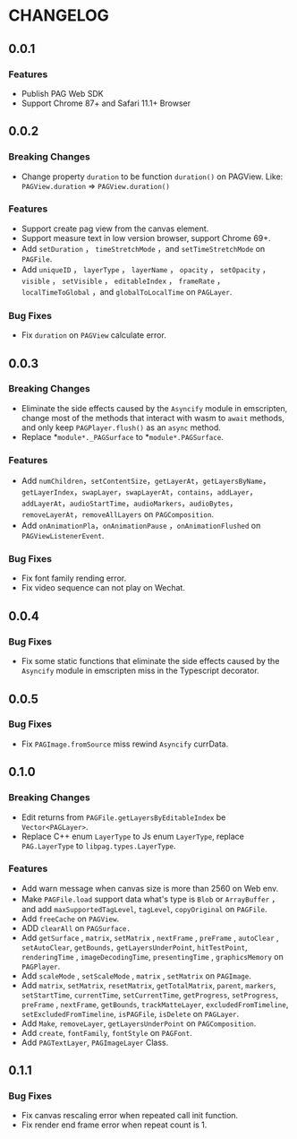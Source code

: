 # CHANGELOG

## 0.0.1

### Features

- Publish PAG Web SDK
- Support Chrome 87+ and Safari 11.1+ Browser

## 0.0.2

### Breaking Changes

- Change property `duration` to be function `duration()` on PAGView. Like: `PAGView.duration` ⇒ `PAGView.duration()`

### Features

- Support create pag view from the canvas element.
- Support measure text in low version browser, support Chrome 69+.
- Add `setDuration` ， `timeStretchMode` ，and `setTimeStretchMode` on `PAGFile`.
- Add `uniqueID` ， `layerType` ， `layerName` ， `opacity` ， `setOpacity` ， `visible` ， `setVisible`  ， `editableIndex` ， `frameRate` ， `localTimeToGlobal` ，and `globalToLocalTime` on `PAGLayer`.

### Bug Fixes

- Fix `duration` on `PAGView` calculate error.

## 0.0.3

### Breaking Changes

- Eliminate the side effects caused by the `Asyncify` module in emscripten, change most of the methods that interact with wasm to `await` methods, and only keep `PAGPlayer.flush()` as an `async` method.
- Replace  *`module*._PAGSurface`  to  *`module*.PAGSurface`.

### Features

- Add  `numChildren`，`setContentSize`，`getLayerAt`，`getLayersByName`，`getLayerIndex`，`swapLayer`，`swapLayerAt`，`contains`，`addLayer`，`addLayerAt`，`audioStartTime`，`audioMarkers`，`audioBytes`，`removeLayerAt`，`removeAllLayers`  on `PAGComposition`.
- Add  `onAnimationPla`，`onAnimationPause` ，`onAnimationFlushed` on `PAGViewListenerEvent`.

### Bug Fixes

- Fix font family rending error.
- Fix video sequence can not play on Wechat.

## 0.0.4

### Bug Fixes

- Fix some static functions that eliminate the side effects caused by the `Asyncify` module in emscripten miss in the Typescript decorator.

## 0.0.5

### Bug Fixes

- Fix `PAGImage.fromSource` miss rewind `Asyncify` currData.

## 0.1.0

### Breaking Changes

- Edit returns from `PAGFile.getLayersByEditableIndex` be `Vector<PAGLayer>`.
- Replace C++ enum `LayerType` to Js enum `LayerType`,  replace `PAG.LayerType` to `libpag.types.LayerType`.

### Features

- Add warn message when canvas size is more than 2560 on Web env.
- Make `PAGFile.load` support data what's type is  `Blob` or `ArrayBuffer` ，and add `maxSupportedTagLevel`, `tagLevel`, `copyOriginal` on `PAGFile`.
- Add `freeCache` on  `PAGView`.
- ADD `clearAll` on `PAGSurface.`
- Add  `getSurface` , `matrix`, `setMatrix` , `nextFrame` ,  `preFrame` ,  `autoClear` , `setAutoClear`, `getBounds,` `getLayersUnderPoint`,  `hitTestPoint`,  `renderingTime` , `imageDecodingTime`,  `presentingTime` ,  `graphicsMemory` on `PAGPlayer`.
- Add  `scaleMode`  ,  `setScaleMode` , `matrix` , `setMatrix` on `PAGImage`.
- Add `matrix`, `setMatrix`, `resetMatrix`, `getTotalMatrix`, `parent`, `markers`, `setStartTime`, `currentTime`, `setCurrentTime`, `getProgress`, `setProgress`, `preFrame` , `nextFrame`, `getBounds`, `trackMatteLayer`, `excludedFromTimeline`,  `setExcludedFromTimeline`, `isPAGFile`, `isDelete` on `PAGLayer`.
- Add `Make`, `removeLayer`, `getLayersUnderPoint` on `PAGComposition`.
- Add `create`, `fontFamily`, `fontStyle` on `PAGFont`.
- Add `PAGTextLayer`, `PAGImageLayer` Class.

## 0.1.1

### Bug Fixes

- Fix canvas rescaling error when repeated call init function.
- Fix render end frame error when repeat count is 1.
